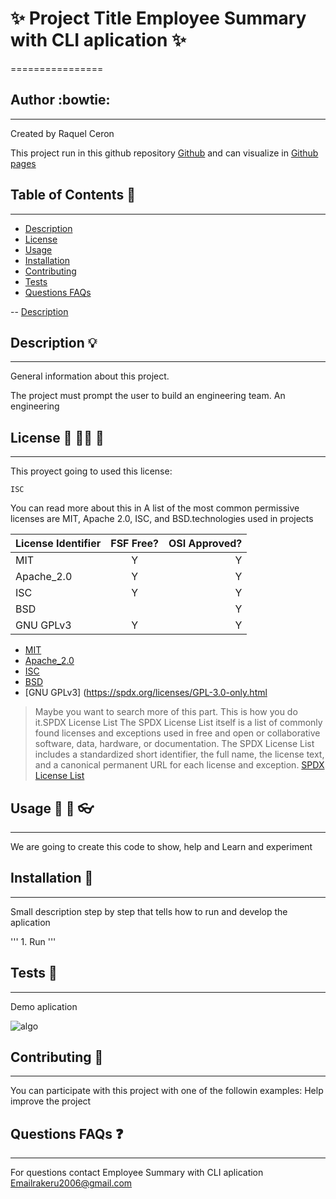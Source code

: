 
# :sparkles: Project Title  Employee Summary with CLI aplication  :sparkles:
================
## Author :bowtie:
***

Created by Raquel Ceron

This project  run in this github repository [Github](https://github.com/rakeru2006/10EmployeeSummary)
and can visualize in [Github pages](https://rakeru2006.github.io/html-node/)


## Table of Contents :pushpin:
*** 
  - [Description](#description)
  - [License](#license)
  - [Usage](#usage)
  - [Installation](#installation)
  - [Contributing](#contributing)
  - [Tests](#tests)
  - [Questions FAQs](#questions-faqs)

 -- [Description](#contents)


## Description  :bulb:
  ***
  General information about this project.

  The project must prompt the user to build an engineering team. An engineering
  
## License :cop: :guardsman: :key:
  ***
  This proyect going to used this license:
  ~~~
  ISC
  ~~~

  You can read more about this in
  A list of the most common permissive licenses are MIT, Apache 2.0, ISC, and BSD.technologies used in projects
  
  | License Identifier| FSF Free? | OSI Approved? |
  |:--------------|:-------------:|--------------:|
  | MIT| Y | Y|
  | Apache_2.0 | Y | Y|
  | ISC | Y | Y |
  | BSD |  | Y |
  | GNU GPLv3 | Y | Y |
 
  
  * [MIT](https://spdx.org/licenses/MIT.html)
  * [Apache_2.0 ](https://spdx.org/licenses/Apache-2.0.html)
  * [ISC](https://spdx.org/licenses/ISC.html)
  * [BSD](https://spdx.org/licenses/BSD-1-Clause.html)
  * [GNU GPLv3] (https://spdx.org/licenses/GPL-3.0-only.html
  
  > Maybe you want to search more of this part.
  > This is how you do it.SPDX License List
  > The SPDX License List itself is a list of commonly found licenses and
  > exceptions used in free and open or collaborative software, data, hardware,
  > or documentation. The SPDX License List includes a standardized short identifier,
  > the full name, the license text, and a canonical
  > permanent URL for each license and exception.
  > [SPDX License List](https://spdx.org/licenses/)
    
    
## Usage :speech_balloon:  :hammer: :eyeglasses: 
  ***
We are going to create this code to show, help and Learn and experiment

## Installation :feet:
***

Small description step by step that tells how to run and develop the aplication 

''' 1. Run '''






## Tests :eyes: 
***

Demo aplication



![algo](https://pbs.twimg.com/profile_images/1053055123193122816/IUwo6l_Q_400x400.jpg)

## Contributing  :man_with_gua_pi_mao:
***
You can participate with this project with one of the followin examples: 
 Help improve the project


## Questions FAQs :question:
***

For questions contact Employee Summary with CLI aplication
Emailrakeru2006@gmail.com



 
    
